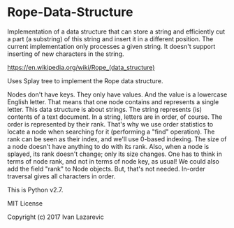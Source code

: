 # Rope-Data-Structure

Implementation of a data structure that can store a string and efficiently cut a part
(a substring) of this string and insert it in a different position.
The current implementation only processes a given string.
It doesn't support inserting of new characters in the string. 

https://en.wikipedia.org/wiki/Rope_(data_structure)

Uses Splay tree to implement the Rope data structure.

Nodes don't have keys. They only have values. And the value is a lowercase English letter.
That means that one node contains and represents a single letter.
This data structure is about strings. The string represents (is) contents of a text document.
In a string, letters are in order, of course. The order is represented by their rank. That's why we use
order statistics to locate a node when searching for it (performing a "find" operation).
The rank can be seen as their index, and we'll use 0-based indexing.
The size of a node doesn't have anything to do with its rank. Also, when a node is splayed, its rank doesn't
change; only its size changes.
One has to think in terms of node rank, and not in terms of node key, as usual!
We could also add the field "rank" to Node objects.
But, that's not needed. In-order traversal gives all characters in order.

This is Python v2.7.

MIT License

Copyright (c) 2017 Ivan Lazarevic
